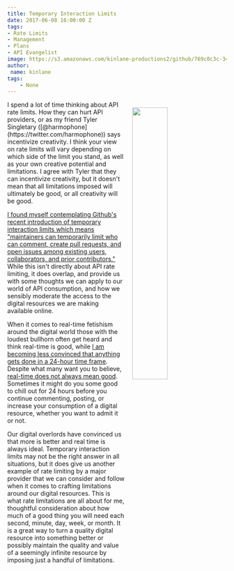 ```yaml
---
title: Temporary Interaction Limits
date: 2017-06-08 16:00:00 Z
tags:
- Rate Limits
- Management
- Plans
- API Evangelist
image: https://s3.amazonaws.com/kinlane-productions2/github/769c0c3c-34af-11e7-9b76-96396c81f051.png
author:
 name: kinlane
tags:
    - None
---
```

<p><a href="https://github.com/blog/2370-temporary-interaction-limits"><img src="https://s3.amazonaws.com/kinlane-productions2/github/769c0c3c-34af-11e7-9b76-96396c81f051.png" align="right" width="40%" style="padding: 15px;" /></a></p>I spend a lot of time thinking about API rate limits. How they can hurt API providers, or as my friend Tyler Singletary ([@harmophone](https://twitter.com/harmophone)) says incentivize creativity. I think your view on rate limits will vary depending on which side of the limit you stand, as well as your own creative potential and limitations. I agree with Tyler that they can incentivize creativity, but it doesn't mean that all limitations imposed will ultimately be good, or all creativity will be good.

[I found myself contemplating Github's recent introduction of temporary interaction limits which means "maintainers can temporarily limit who can comment, create pull requests, and open issues among existing users, collaborators, and prior contributors."](https://github.com/blog/2370-temporary-interaction-limits) While this isn't directly about API rate limiting, it does overlap, and provide us with some thoughts we can apply to our world of API consumption, and how we sensibly moderate the access to the digital resources we are making available online.

When it comes to real-time fetishism around the digital world those with the loudest bullhorn often get heard and think real-time is good, while [I am becoming less convinced that anything gets done in a 24-hour time frame](http://kinlane.com/2016/09/01/real-time-is-often-more-about-what-they-desire-than-what-we-want/). Despite what many want you to believe, [real-time does not always mean good](http://kinlane.com/2016/08/23/fine-tuning-my-real-time-for-maximum-efficiency/). Sometimes it might do you some good to chill out for 24 hours before you continue commenting, posting, or increase your consumption of a digital resource, whether you want to admit it or not.

Our digital overlords have convinced us that more is better and real time is always ideal. Temporary interaction limits may not be the right answer in all situations, but it does give us another example of rate limiting by a major provider that we can consider and follow when it comes to crafting limitations around our digital resources. This is what rate limitations are all about for me, thoughtful consideration about how much of a good thing you will need each second, minute, day, week, or month. It is a great way to turn a quality digital resource into something better or possibly maintain the quality and value of a seemingly infinite resource by imposing just a handful of limitations.